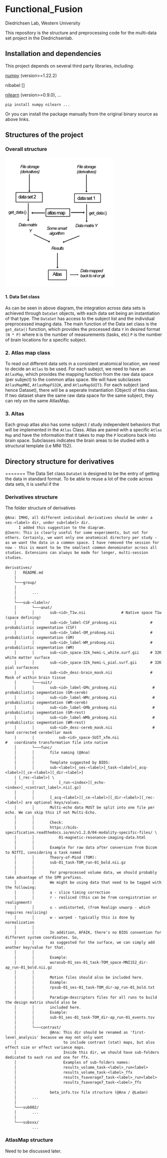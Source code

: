 Functional_Fusion
====
Diedrichsen Lab, Western University

This repository is the structure and preprocessing code for the multi-data set project in the Diedrichsenlab.

Installation and dependencies
------
This project depends on several third party libraries, including:

[numpy](https://numpy.org/) (version>=1.22.2)

nibabel []

[nilearn](https://nilearn.github.io/stable/index.html) (version>=0.9.0), ...

	pip install numpy nilearn ...

Or you can install the package manually from the original binary source as above links.

Structures of the project
------
### Overall structure
![ScreenShot](docs/data_flow.png)



#### 1. Data Set class
As can be seen in above diagram, the integration across data sets is achieved through  `DataSet` objects, with each data set being an instantiation of that type. The `DataSet` has access to the subject list and the individual preprocessed imaging data. The main function of the Data set class is the  `get_data()` function, which provides the
processed data `Y` in desired format `(N * P)` where `N` is the number of measurements (tasks, etc) `P` is the number of brain locations for a specific subject.

### 2. Atlas map class

To read out different data sets in a consistent anatomical location, we need to
decide an `Atlas` to be used. For each subejct, we need to have an `AtlasMap`, which provides the mapping function from the raw data space (per subject) to the common atlas space. We will have subclasses `AtlasMapMNI`, `AtlasMapFS32K`, and `AtlasMapSUIT3`. For each subject (and hence Dataset), there will be a seperate Instantiation (Object) of this class. If two dataset share the same raw data space for the same subject, they can rely on the same AtlasMap.

### 3. Altas
Each group atlas also has some subject / study independent behaviors that will be implemented in the `Atlas` Class. Atlas are paired with a specific `Atlas Map` and have the information that it takes to map the `P` locations back into brain space. Subclasses indicates the brain areas to be studied with a structural template (i.e MNI 152).

## Directory structure for derivatives
=======
The Data Set class `DataSet` is designed to be the entry of getting the data in standard format. To be able to reuse a lot of the code across data sets, it is useful if the

### Derivatives structure

The folder structure of derivatives

    @Ana: IMHO, all different individual derivatives should be under a ses-<label> dir, under sub<label> dir.
          I added this suggestion to the diagram.
    @Joern: This is clearly useful for some experiments, but not for others. Certainly, we want only one anatomical directory per study - as we want the data in a common space. I have removed the session for now - this is meant to be the smallest common denominator across all studies. Extensions can always be made for longer, multi-session studies.
    
    derivatives/
        │   README.md
        │
        └───group/
        │
        │       ...
        │
        └───sub-<label>/
        │       └───anat/
        │       │       sub-<id>_T1w.nii                # Native space T1w (space defining)
        │       │       sub-<id>_label-CSF_probseg.nii               # probabilistic segmentation (CSF)
        │       │       sub-<id>_label-GM_probseg.nii                # probabilistic segmentation (GM)
        │       │       sub-<id>_label-WM_probseg.nii                # probabilistic segmentation (WM)
        │       │       sub-<id>_space-32k_hemi-L_white.surf.gii     # 32K white matter surface
        │       │       sub-<id>_space-32k_hemi-L_pial.surf.gii      # 32K pial surfaceces
        |       |       sub-<id>_desc-brain_mask.nii                 # Mask of within brain tissue
        │       └───suit/
        │       │       sub-<id>_label-GMc_probseg.nii                # probabilistic segmentation (GM-cereb)
        │       │       sub-<id>_label-WMc_probseg.nii                # probabilistic segmentation (WM-cereb)
        │       │       sub-<id>_label-GMb_probseg.nii                # probabilistic segmentation (GM-rest)
        │       │       sub-<id>_label-WMb_probseg.nii                # probabilistic segmentation (WM-rest)
        │       │       sub-<id>_desc-cereb_mask.nii                  # hand corrected cerebellar mask
        |       | 			sub-<id>_space-SUIT_xfm.nii 									#	coordinate transformation file into native        
        │       └───func/
        │       │       file naming (@Ana)
        │       │
        │       │       Template suggested by BIDS:
        │       │       sub-<label>[_ses-<label>]_task-<label>[_acq-<label>][_ce-<label>][_dir-<label>]
        | [_rec-<label>] \
        │       │           [_run-<index>][_echo-<index>]_<contrast_label>.nii[.gz]
        │       │
        │       │       [_acq-<label>][_ce-<label>][_dir-<label>][_rec-<label>] are optional keys/values.
        │       │       Multi-echo data MUST be split into one file per echo. We can skip this if not Multi-Echo.
        │       │
        │       │       Check:
        │       │       https://bids-specification.readthedocs.io/en/v1.2.0/04-modality-specific-files/ \
        │       │           01-magnetic-resonance-imaging-data.html
        │       │
        │       │       Example for raw data after conversion from Dicom to NIfTI, considering a task named
        │       │       Theory-of-Mind (TOM):
        │       │       sub-01_task-TOM_run-01_bold.nii.gz
        │       │
        │       │       For preprocessed volume data, we should probably take advantage of the SPM prefixes.
        │       │       We might be using data that need to be tagged with the following:
        │       │       a - slice timing correction
        │       │       r - resliced (this can be from coregistration or realignment)
        │       │       u - undistorted, (from Realign unwarp - which requires reslicing)
        │       │       w - warped - typically this is done by normalization
        │       │
        │       │       In addition, AFAIK, there's no BIDS convention for different system coordinates. So,
        │       │       as suggested for the surface, we can simply add another key/value for that.
        │       │
        │       │       Example:
        │       │       wurasub-01_ses-01_task-TOM_space-MNI152_dir-ap_run-01_bold.nii.gz
        │       │
        │       │       Motion files should also be included here.
        │       │       Example:
        │       │       rpsub-01_ses-01_task-TOM_dir-ap_run-01_bold.txt
        │       │
        │       │       Paradigm-descriptors files for all runs to build the design matrix should also be
        │       │       included here.
        │       │       Example:
        │       │       sub-01_ses-01_task-TOM_dir-ap_run-01_events.tsv
        │       │
        │       └───contrast/
        │               @Ana: This dir should be renamed as 'first-level_analysis' because we may not only want
        │                     to include contrast (stat) maps, but also effect size or effect variance maps.
        │                     Inside this dir, we should have sub-folders dedicated to each run and one for ffx.
        │                     Examples of sub-folders names:
        │                     results_volume_task-<label>_run<label>
        │                     results_volume_task-<label>_ffx
        │                     results_fsaverage7_task-<label>_run<label>
        │                     results_fsaverage7_task-<label>_ffx
        │
        │               beta_info.tsv file structure (@Ana / @Ladan)
        │       ...
        │
        └───sub002/
        │       ...
        │
        └───subxxx/
                ...

### AtlasMap structure

Need to be discussed later.
